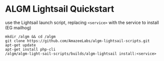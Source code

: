 # ALGM Lightsail Quickstart

use the Lightsail launch script, replacing `<service>` with the service to install (EG mailhog)

```
mkdir /algm && cd /algm
git clone https://github.com/AmazeeLabs/algm-lightsail-scripts.git
apt-get update
apt-get install php-cli
/algm/algm-light-sail-scripts/builds/algm-lightsail install:<service>
```
